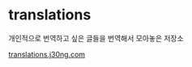# translations

개인적으로 번역하고 싶은 글들을 번역해서 모아놓은 저장소

[translations.j30ng.com](https://translations.j30ng.com)
